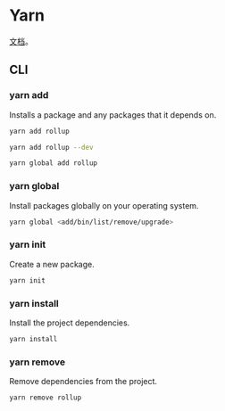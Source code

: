 # Yarn

[文档](https://classic.yarnpkg.com/)。

## CLI

### yarn add

Installs a package and any packages that it depends on.

```bash
yarn add rollup
```

```bash
yarn add rollup --dev
```

```bash
yarn global add rollup
```

### yarn global

Install packages globally on your operating system.

```bash
yarn global <add/bin/list/remove/upgrade>
```

### yarn init

Create a new package.

```bash
yarn init
```

### yarn install

Install the project dependencies.

```bash
yarn install
```

### yarn remove

Remove dependencies from the project.

```bash
yarn remove rollup
```
